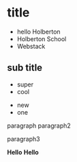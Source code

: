 # title

- hello Holberton
- Holberton School
- Webstack

## sub title

- super
- cool

* new
* one

paragraph
paragraph2

paragraph3

**Hello**
__Hello__

